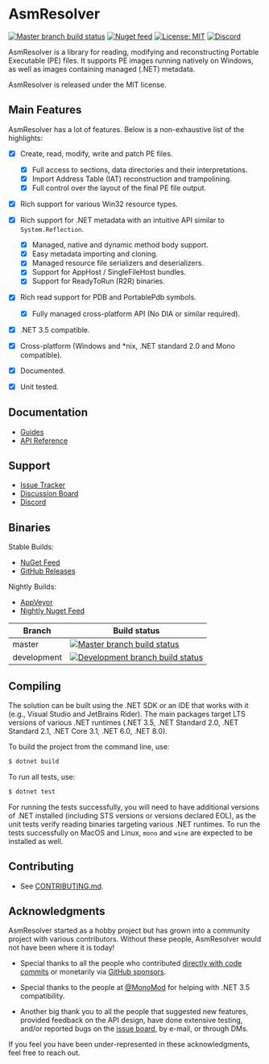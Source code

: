 # AsmResolver

 [![Master branch build status](https://img.shields.io/appveyor/ci/Washi1337/AsmResolver/master.svg)](https://ci.appveyor.com/project/Washi1337/asmresolver/branch/master)
 [![Nuget feed](https://img.shields.io/nuget/v/AsmResolver.svg)](https://www.nuget.org/packages/AsmResolver/)
 [![License: MIT](https://img.shields.io/badge/License-MIT-yellow.svg)](https://opensource.org/licenses/MIT)
 [![Discord](https://img.shields.io/discord/961647807591243796.svg?label=&logo=discord&logoColor=ffffff&color=7389D8&labelColor=6A7EC2)](https://discord.gg/Y7DTBkbhJJ)

AsmResolver is a library for reading, modifying and reconstructing Portable Executable (PE) files. It supports PE images running natively on Windows, as well as images containing managed (.NET) metadata.

AsmResolver is released under the MIT license.


## Main Features

AsmResolver has a lot of features. Below is a non-exhaustive list of the highlights:

- [x] Create, read, modify, write and patch PE files.
  - [x] Full access to sections, data directories and their interpretations.
  - [x] Import Address Table (IAT) reconstruction and trampolining.
  - [x] Full control over the layout of the final PE file output.
- [x] Rich support for various Win32 resource types.
- [x] Rich support for .NET metadata with an intuitive API similar to `System.Reflection`.
  - [x] Managed, native and dynamic method body support.
  - [x] Easy metadata importing and cloning.
  - [x] Managed resource file serializers and deserializers.
  - [x] Support for AppHost / SingleFileHost bundles.
  - [x] Support for ReadyToRun (R2R) binaries.
- [x] Rich read support for PDB and PortablePdb symbols.
  - [x] Fully managed cross-platform API (No DIA or similar required).
- [x] .NET 3.5 compatible.
- [x] Cross-platform (Windows and *nix, .NET standard 2.0 and Mono compatible).
- [x] Documented.
- [x] Unit tested.


## Documentation

- [Guides](https://docs.washi.dev/asmresolver)
- [API Reference](https://docs.washi.dev/asmresolver/api/core/AsmResolver.html)


## Support

- [Issue Tracker](https://github.com/Washi1337/AsmResolver/issues)
- [Discussion Board](https://github.com/washi1337/asmresolver/discussions)
- [Discord](https://discord.gg/Y7DTBkbhJJ)

## Binaries

Stable Builds:

- [NuGet Feed](https://www.nuget.org/packages/AsmResolver/)
- [GitHub Releases](https://github.com/Washi1337/AsmResolver/releases)

Nightly Builds:

- [AppVeyor](https://ci.appveyor.com/project/Washi1337/asmresolver/build/artifacts)
- [Nightly Nuget Feed](https://nuget.washi.dev/)

| Branch | Build status |
|--------|--------|
| master | [![Master branch build status](https://img.shields.io/appveyor/ci/Washi1337/AsmResolver/master.svg)](https://ci.appveyor.com/project/Washi1337/asmresolver/branch/master) |
| development | [![Development branch build status](https://img.shields.io/appveyor/ci/Washi1337/AsmResolver/development.svg)](https://ci.appveyor.com/project/Washi1337/asmresolver/branch/development)


## Compiling

The solution can be built using the .NET SDK or an IDE that works with it (e.g., Visual Studio and JetBrains Rider). The main packages target LTS versions of various .NET runtimes (.NET 3.5, .NET Standard 2.0, .NET Standard 2.1, .NET Core 3.1, .NET 6.0, .NET 8.0).

To build the project from the command line, use:
```bash
$ dotnet build
```

To run all tests, use:
```bash
$ dotnet test
```
For running the tests successfully, you will need to have additional versions of .NET installed (including STS versions or versions declared EOL), as the unit tests verify reading binaries targeting various .NET runtimes.
To run the tests successfully on MacOS and Linux, `mono` and `wine` are expected to be installed as well.


## Contributing

- See [CONTRIBUTING.md](CONTRIBUTING.md).


## Acknowledgments

AsmResolver started as a hobby project but has grown into a community project with various contributors. Without these people, AsmResolver would not have been where it is today!

- Special thanks to all the people who contributed [directly with code commits](https://github.com/Washi1337/AsmResolver/graphs/contributors) or monetarily via [GitHub sponsors](https://github.com/sponsors/Washi1337).

- Special thanks to the people at [@MonoMod](https://github.com/MonoMod) for helping with .NET 3.5 compatibility.

- Another big thank you to all the people that suggested new features, provided feedback on the API design, have done extensive testing, and/or reported bugs on the [issue board](https://github.com/Washi1337/AsmResolver/issues), by e-mail, or through DMs.

If you feel you have been under-represented in these acknowledgments, feel free to reach out.
